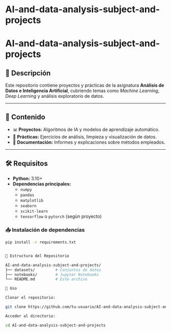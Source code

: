 # AI-and-data-analysis-subject-and-projects
# AI-and-data-analysis-subject-and-projects

## 📘 Descripción
Este repositorio contiene proyectos y prácticas de la asignatura **Análisis de Datos e Inteligencia Artificial**, cubriendo temas como *Machine Learning*, *Deep Learning* y análisis exploratorio de datos.

---
## 📂 Contenido
- 📊 **Proyectos:** Algoritmos de IA y modelos de aprendizaje automático.
- 📝 **Prácticas:** Ejercicios de análisis, limpieza y visualización de datos.
- 📖 **Documentación:** Informes y explicaciones sobre métodos empleados.

---
## 🛠️ Requisitos
- **Python:** 3.10+
- **Dependencias principales:**
  - `numpy`
  - `pandas`
  - `matplotlib`
  - `seaborn`
  - `scikit-learn`
  - `tensorflow` o `pytorch` (según proyecto)

### 📥 Instalación de dependencias
```bash
pip install -r requirements.txt


📁 Estructura del Repositorio

AI-and-data-analysis-subject-and-projects/
├── datasets/         # Conjuntos de datos
├── notebooks/        # Jupyter Notebooks
└── README.md         # Este archivo

🚀 Uso

Clonar el repositorio:

git clone https://github.com/tu-usuario/AI-and-data-analysis-subject-and-projects.git

Acceder al directorio:

cd AI-and-data-analysis-subject-and-projects
